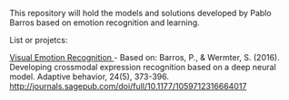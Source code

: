 This repository will hold the models and solutions developed by Pablo Barros based on emotion recognition and learning.

List or projetcs:

 <a href=" https://github.com/knowledgetechnologyuhh/EmotionRecognitionBarros/tree/master/VisualEmotionRecognition" > Visual Emotion Recognition  </a> - Based on: 
 Barros, P., & Wermter, S. (2016). Developing crossmodal expression recognition based on a deep neural model. Adaptive behavior, 24(5), 373-396.
http://journals.sagepub.com/doi/full/10.1177/1059712316664017
